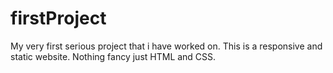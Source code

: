 # firstProject
My very first serious project that i have worked on. This is a responsive and static website. Nothing fancy just HTML and CSS.
